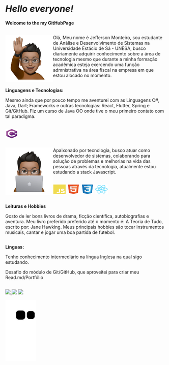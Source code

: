 # **_Hello everyone!_**

**Welcome to the my GitHubPage**

   ##

<a><img align="left" width="150" height="150" src="./assets/Hithere.webp"></a>
##

  Olá, Meu nome é Jefferson Monteiro, sou estudante de Análise e Desenvolvimento de Sistemas na Universidade Estácio de Sá - UNESA, busco diariamente adquirir conhecimento sobre a área de tecnologia mesmo que durante a minha formação acadêmica esteja exercendo uma função admnistrativa na área fiscal na empresa em que estou alocado no momento. 
 
 
  
 
   
  ##  
  
  
**Linguagens e Tecnologias:**

  Mesmo ainda que por pouco tempo me aventurei com as Linguagens C#, Java, Dart; Frameworks e outras tecnologias: React, Flutter, Spring e Git/GitHub. Fiz um curso de Java OO onde tive o meu primeiro contato com tal paradigma.
<div style="display: inline_block"><br>  
  <img align="center" alt="jeff-Csharp" height="30" width="40" src="https://raw.githubusercontent.com/devicons/devicon/master/icons/csharp/csharp-original.svg">
</div>


  
   ##
   
   
<a><img align="left" width="150" height="150" src="./assets/computerOn.webp"></a>


   

  Apaixonado por tecnologia, busco atuar como desenvolvedor de sistemas, colaborando para solução de problemas e melhorias na vida das pessoas através da tecnologia, atualmente estou estudando a stack Javascript.
  
<div style="display: inline_block"><br>  
  <img align="center" alt="jeff-Js" height="30" width="40" src="https://raw.githubusercontent.com/devicons/devicon/master/icons/javascript/javascript-plain.svg">
  <img align="center" alt="jeff-HTML" height="30" width="40" src="https://raw.githubusercontent.com/devicons/devicon/master/icons/html5/html5-original.svg">
  <img align="center" alt="jeff-CSS" height="30" width="40" src="https://raw.githubusercontent.com/devicons/devicon/master/icons/css3/css3-original.svg">
  <img align="center" alt="jeff-React" height="30" width="40" src="https://raw.githubusercontent.com/devicons/devicon/master/icons/react/react-original.svg">
</div>
  
   
   
   

   ##
  
  

**Leituras e Hobbies**

  Gosto de ler bons livros de drama, ficção científica, autobiografias e aventura. Meu livro preferido preferido até o momento é: A Teoria de Tudo, escrito por: Jane Hawking. Meus principais hobbies são tocar instrumentos musicais, cantar e jogar uma boa partida de futebol.
 

   ##
  

**Línguas:**

  Tenho conhecimento intermediário na língua Inglesa na qual sigo estudando. 


Desafio do módulo de Git/GitHub, que aproveitei para criar meu Read.md/Portfólio

   ##

<div> 
  <a href = "mailto:jjmonteiro61@gmail.com"><img src="https://img.shields.io/badge/-Gmail-%23333?style=for-the-badge&logo=gmail&logoColor=white" target="_blank">   </a>
  <a href="https://linkedin.com/in/jefferson-monteiro-485423176" target="_blank"><img src="https://img.shields.io/badge/-LinkedIn-%230077B5?style=for-the-badge&logo=linkedin&logoColor=white" target="_blank"></a>
  <a href="https://www.instagram.com/jeffmonteiro_" target="_blank"><img src="https://img.shields.io/badge/-Instagram-%23E4405F?style=for-the-badge&logo=instagram&logoColor=white" target="_blank"></a>
 
  ![Snake animation](https://github.com/rafaballerini/rafaballerini/blob/output/github-contribution-grid-snake.svg)
 
</div>
